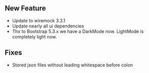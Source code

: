 ## New Feature

- Update to wiremock 3.3.1
- Update nearly all ui dependencies
- Thx to Bootstrap 5.3.x we have a DarkMode now. LightMode is completely light now.

## Fixes

- Stored json files without leading whitespace before colon
